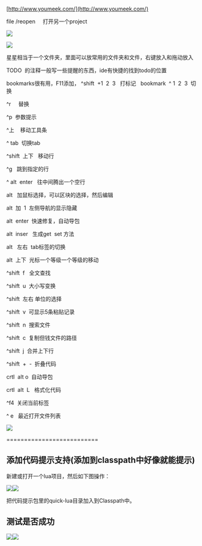 [http://www.youmeek.com/](http://www.youmeek.com/)

  

  

file /reopen     打开另一个project

![](https://sxm-upload.oss-cn-beijing.aliyuncs.com/imgs/e7f5c249-f197-48c3-b03a-2e40db55a957.png)  

  

![](https://sxm-upload.oss-cn-beijing.aliyuncs.com/imgs/4258fa44-e86a-4bc1-a4ce-ea50b2856393.png)

星星相当于一个文件夹，里面可以放常用的文件夹和文件，右键放入和拖动放入

TODO  的注释一般写一些提醒的东西，ide有快捷的找到todo的位置

bookmarks很有用，F11添加， ^shift  +1  2  3   打标记   bookmark  ^ 1  2  3  切换  

  

  

^r     替换

^p  参数提示

  

  

  

  

^上    移动工具条

^ tab  切换tab 

^shift  上下   移动行

^g   跳到指定的行

^ alt  enter   往中间腾出一个空行

alt   加鼠标选择，可以区块的选择，然后编辑

alt  加  1  左侧导航的显示隐藏

alt  enter  快速修复，自动导包

alt  inser   生成get  set 方法

alt   左右  tab标签的切换

alt  上下  光标一个等级一个等级的移动

^shift  f   全文查找

^shift  u  大小写变换

^shift  左右 单位的选择  

^shift  v  可显示5条粘贴记录  

^shift  n  搜索文件  

^shift  c  复制但钱文件的路径

^shift  j  合并上下行  

^shift  +  -  折叠代码  

crtl  alt o  自动导包

crtl  alt  L   格式化代码

  

^f4  关闭当前标签

^ e   最近打开文件列表

  

![](https://sxm-upload.oss-cn-beijing.aliyuncs.com/imgs/IntelliJ-IDEA-Hotkeys.jpg)  

  

  

  

==========================

## 添加代码提示支持(添加到classpath中好像就能提示)

新建或打开一个lua项目，然后如下图操作：

[![](https://sxm-upload.oss-cn-beijing.aliyuncs.com/imgs/0.34857841418124735.png)![](https://sxm-upload.oss-cn-beijing.aliyuncs.com/imgs/0.9355451865121722.png)](http://wiki.quick-x.com/lib/exe/detail.php?id=zh_cn%3Aget_started_install_intellij_idea&media=zh_cn:install_intellij_idea_4.jpg "zh_cn:install_intellij_idea_4.jpg")

把代码提示包里的quick-lua目录加入到Classpath中。

## 测试是否成功

[![](https://sxm-upload.oss-cn-beijing.aliyuncs.com/imgs/0.730932256905362.png)![](https://sxm-upload.oss-cn-beijing.aliyuncs.com/imgs/0.8624147030059248.png)](http://wiki.quick-x.com/lib/exe/detail.php?id=zh_cn%3Aget_started_install_intellij_idea&media=zh_cn:install_intellij_idea_6.jpg "zh_cn:install_intellij_idea_6.jpg")